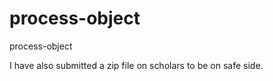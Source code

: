 process-object
==============

process-object

I have also submitted a zip file on scholars to be on safe side.